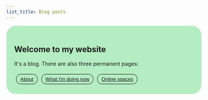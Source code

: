 ```yaml
---
list_title: Blog posts
---
```


<div style="width: 100%; background-color: #B5EDC2; border-radius: 25px; padding: 0.5em; margin-bottom: 0.5em;">
  <div style="margin: 0.5em; padding: 0.5em;">
    <h2>Welcome to my website</h2>
    <p>It's a blog. There are also three permanent pages:</p>
    <div style="display: flex;">
      <button style="border: 1px solid black; background-color: inherit; margin: 0.375em; padding: 0.375em; border-radius: 12.5px;"><a href="about" style="margin: 0.375em;">About</a></button>
      <button style="border: 1px solid black; background-color: inherit; margin: 0.375em; padding: 0.375em; border-radius: 12.5px;"><a href="now" style="margin: 0.375em;">What I'm doing now</a></button>
      <button style="border: 1px solid black; background-color: inherit; margin: 0.375em; padding: 0.375em; border-radius: 12.5px;"><a href="spaces" style="margin: 0.375em;">Online spaces</a></button>
    </div>
  </div>
</div>
